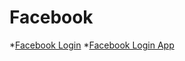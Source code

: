 # Facebook

 *[Facebook Login](https://developers.facebook.com/docs/facebook-login/web)
 *[Facebook Login App](https://developers.facebook.com/apps/223071458130523/fb-login/)

